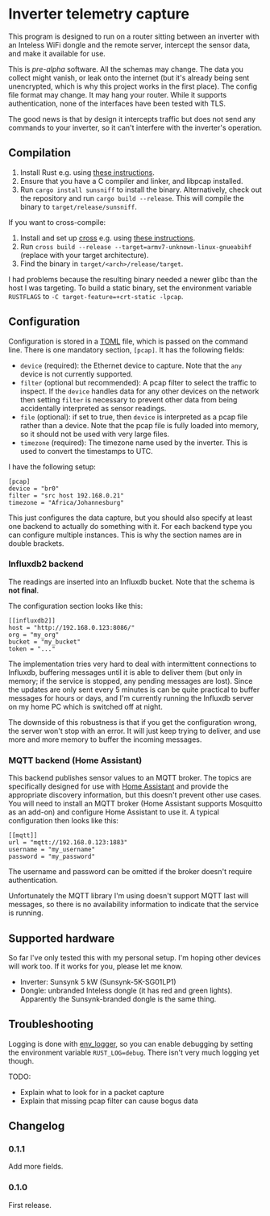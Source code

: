 # Inverter telemetry capture

This program is designed to run on a router sitting between an inverter with an
Inteless WiFi dongle and the remote server, intercept the sensor data, and make
it available for use.

This is *pre-alpha* software. All the schemas may change. The data you collect
might vanish, or leak onto the internet (but it's already being sent
unencrypted, which is why this project works in the first place). The config file
format may change. It may hang your router. While it supports authentication,
none of the interfaces have been tested with TLS.

The good news is that by design it intercepts traffic but does not send any
commands to your inverter, so it can't interfere with the inverter's
operation.

## Compilation

1. Install Rust e.g. using [these instructions](https://www.rust-lang.org/learn/get-started).
2. Ensure that you have a C compiler and linker, and libpcap installed.
3. Run `cargo install sunsniff` to install the binary. Alternatively,
   check out the repository and run `cargo build --release`. This will compile
   the binary to `target/release/sunsniff`.

If you want to cross-compile:

1. Install and set up [cross](https://github.com/cross-rs/cross) e.g. using
   [these
   instructions](https://github.com/cross-rs/cross/wiki/Getting-Started).
2. Run `cross build --release --target=armv7-unknown-linux-gnueabihf` (replace
   with your target architecture).
3. Find the binary in `target/<arch>/release/target`.

I had problems because the resulting binary needed a newer glibc than the host
I was targeting. To build a static binary, set the environment variable
`RUSTFLAGS` to `-C target-feature=+crt-static -lpcap`.

## Configuration

Configuration is stored in a [TOML](https://toml.io/) file, which is passed on
the command line. There is one mandatory section, `[pcap]`. It has the following
fields:

- `device` (required): the Ethernet device to capture. Note that the `any`
  device is not currently supported.
- `filter` (optional but recommended): A pcap filter to select the traffic to
  inspect. If the `device` handles data for any other devices on the network
  then setting `filter` is necessary to prevent other data from being
  accidentally interpreted as sensor readings.
- `file` (optional): if set to true, then `device` is interpreted as a pcap
  file rather than a device. Note that the pcap file is fully loaded into
  memory, so it should not be used with very large files.
- `timezone` (required): The timezone name used by the inverter. This is used
  to convert the timestamps to UTC.

I have the following setup:
```
[pcap]
device = "br0"
filter = "src host 192.168.0.21"
timezone = "Africa/Johannesburg"
```

This just configures the data capture, but you should also specify at least
one backend to actually do something with it. For each backend type you can
configure multiple instances. This is why the section names are in double
brackets.

### Influxdb2 backend

The readings are inserted into an Influxdb bucket. Note that the schema is
**not final**.

The configuration section looks like this:
```
[[influxdb2]]
host = "http://192.168.0.123:8086/"
org = "my_org"
bucket = "my_bucket"
token = "..."
```

The implementation tries very hard to deal with intermittent connections to
Influxdb, buffering messages until it is able to deliver them (but only in
memory; if the service is stopped, any pending messages are lost). Since the
updates are only sent every 5 minutes is can be quite practical to buffer
messages for hours or days, and I'm currently running the Influxdb server on
my home PC which is switched off at night.

The downside of this robustness is that if you get the configuration wrong,
the server won't stop with an error. It will just keep trying to deliver, and
use more and more memory to buffer the incoming messages.

### MQTT backend (Home Assistant)

This backend publishes sensor values to an MQTT broker. The topics are
specifically designed for use with [Home
Assistant](https://www.home-assistant.io/) and provide the appropriate
discovery information, but this doesn't prevent other use cases. You will need
to install an MQTT broker (Home Assistant supports Mosquitto as an add-on) and
configure Home Assistant to use it. A typical configuration then looks like
this:
```
[[mqtt]]
url = "mqtt://192.168.0.123:1883"
username = "my_username"
password = "my_password"
```
The username and password can be omitted if the broker doesn't require
authentication.

Unfortunately the MQTT library I'm using doesn't support MQTT
last will messages, so there is no availability information to indicate that
the service is running.

## Supported hardware

So far I've only tested this with my personal setup. I'm hoping other devices
will work too. If it works for you, please let me know.

- Inverter: Sunsynk 5 kW (Sunsynk-5K-SG01LP1)
- Dongle: unbranded Inteless dongle (it has red and green lights). Apparently
  the Sunsynk-branded dongle is the same thing.

## Troubleshooting

Logging is done with
[env_logger](https://docs.rs/env_logger/latest/env_logger/), so you can
enable debugging by setting the environment variable `RUST_LOG=debug`. There
isn't very much logging yet though.

TODO:
- Explain what to look for in a packet capture
- Explain that missing pcap filter can cause bogus data

## Changelog

### 0.1.1

Add more fields.

### 0.1.0

First release.
